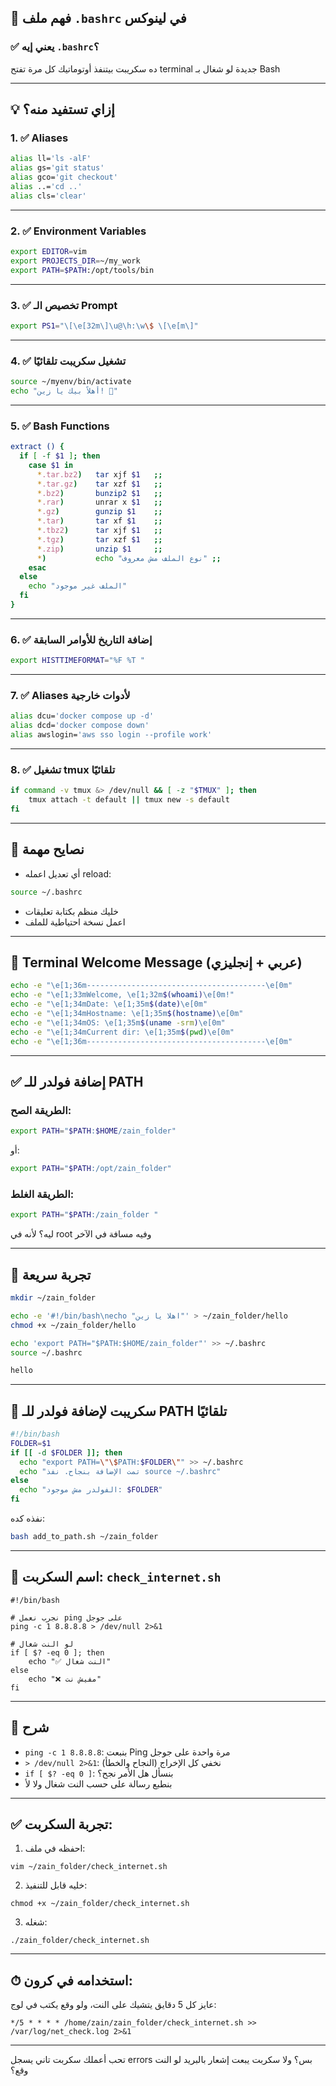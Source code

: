 ## 🧠 فهم ملف `.bashrc` في لينوكس

### ✅ يعني إيه `.bashrc`؟

ده سكريبت بيتنفذ أوتوماتيك كل مرة تفتح terminal جديدة لو شغال بـ Bash

---

## 💡 إزاي تستفيد منه؟

### 1. ✅ Aliases

```bash
alias ll='ls -alF'
alias gs='git status'
alias gco='git checkout'
alias ..='cd ..'
alias cls='clear'
```

---

### 2. ✅ Environment Variables

```bash
export EDITOR=vim
export PROJECTS_DIR=~/my_work
export PATH=$PATH:/opt/tools/bin
```

---

### 3. ✅ تخصيص الـ Prompt

```bash
export PS1="\[\e[32m\]\u@\h:\w\$ \[\e[m\]"
```

---

### 4. ✅ تشغيل سكريبت تلقائيًا

```bash
source ~/myenv/bin/activate
echo "أهلاً بيك يا زين! 👋"
```

---

### 5. ✅ Bash Functions

```bash
extract () {
  if [ -f $1 ]; then
    case $1 in
      *.tar.bz2)   tar xjf $1   ;;
      *.tar.gz)    tar xzf $1   ;;
      *.bz2)       bunzip2 $1   ;;
      *.rar)       unrar x $1   ;;
      *.gz)        gunzip $1    ;;
      *.tar)       tar xf $1    ;;
      *.tbz2)      tar xjf $1   ;;
      *.tgz)       tar xzf $1   ;;
      *.zip)       unzip $1     ;;
      *)           echo "نوع الملف مش معروف" ;;
    esac
  else
    echo "الملف غير موجود"
  fi
}
```

---

### 6. ✅ إضافة التاريخ للأوامر السابقة

```bash
export HISTTIMEFORMAT="%F %T "
```

---

### 7. ✅ Aliases لأدوات خارجية

```bash
alias dcu='docker compose up -d'
alias dcd='docker compose down'
alias awslogin='aws sso login --profile work'
```

---

### 8. ✅ تشغيل tmux تلقائيًا

```bash
if command -v tmux &> /dev/null && [ -z "$TMUX" ]; then
    tmux attach -t default || tmux new -s default
fi
```

---

## 🧠 نصايح مهمة

* أي تعديل اعمله reload:

```bash
source ~/.bashrc
```

* خليك منظم بكتابة تعليقات
* اعمل نسخة احتياطية للملف

---

## 🎁 Terminal Welcome Message (عربي + إنجليزي)

```bash
echo -e "\e[1;36m----------------------------------------\e[0m"
echo -e "\e[1;33mWelcome, \e[1;32m$(whoami)\e[0m!"
echo -e "\e[1;34mDate: \e[1;35m$(date)\e[0m"
echo -e "\e[1;34mHostname: \e[1;35m$(hostname)\e[0m"
echo -e "\e[1;34mOS: \e[1;35m$(uname -srm)\e[0m"
echo -e "\e[1;34mCurrent dir: \e[1;35m$(pwd)\e[0m"
echo -e "\e[1;36m----------------------------------------\e[0m"
```

---

## ✅ إضافة فولدر للـ PATH

### الطريقة الصح:

```bash
export PATH="$PATH:$HOME/zain_folder"
```

أو:

```bash
export PATH="$PATH:/opt/zain_folder"
```

### الطريقة الغلط:

```bash
export PATH="$PATH:/zain_folder "
```

ليه؟ لأنه في root وفيه مسافة في الآخر

---

## 🧪 تجربة سريعة

```bash
mkdir ~/zain_folder
```

```bash
echo -e '#!/bin/bash\necho "اهلا يا زين"' > ~/zain_folder/hello
chmod +x ~/zain_folder/hello
```

```bash
echo 'export PATH="$PATH:$HOME/zain_folder"' >> ~/.bashrc
source ~/.bashrc
```

```bash
hello
```

---

## 🔧 سكريبت لإضافة فولدر للـ PATH تلقائيًا

```bash
#!/bin/bash
FOLDER=$1
if [[ -d $FOLDER ]]; then
  echo "export PATH=\"\$PATH:$FOLDER\"" >> ~/.bashrc
  echo "تمت الإضافة بنجاح. نفذ source ~/.bashrc"
else
  echo "الفولدر مش موجود: $FOLDER"
fi
```

نفذه كده:

```bash
bash add_to_path.sh ~/zain_folder
```

---

## 📁 اسم السكربت: `check_internet.sh`

```
#!/bin/bash

# نجرب نعمل ping على جوجل
ping -c 1 8.8.8.8 > /dev/null 2>&1

# لو النت شغال
if [ $? -eq 0 ]; then
    echo "✅ النت شغال"
else
    echo "❌ مفيش نت"
fi

```

---

## 🧠 شرح

* `ping -c 1 8.8.8.8`: بنبعت Ping مرة واحدة على جوجل
* `> /dev/null 2>&1`: نخفي كل الإخراج (النجاح والخطأ)
* `if [ $? -eq 0 ]`: بنسأل هل الأمر نجح؟
* بنطبع رسالة على حسب النت شغال ولا لأ

---

## ✅ تجربة السكربت:

1. احفظه في ملف:

```
vim ~/zain_folder/check_internet.sh

```

2. خليه قابل للتنفيذ:

```
chmod +x ~/zain_folder/check_internet.sh

```

3. شغله:

```
./zain_folder/check_internet.sh

```

---

## ⏱ استخدامه في كرون:

عايز كل 5 دقايق يتشيك على النت، ولو وقع يكتب في لوج:

```
*/5 * * * * /home/zain/zain_folder/check_internet.sh >> /var/log/net_check.log 2>&1

```

---

تحب أعملك سكربت تاني يسجل errors بس؟
ولا سكربت يبعت إشعار بالبريد لو النت وقع؟
